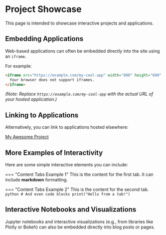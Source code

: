 # Project Showcase

This page is intended to showcase interactive projects and applications.

## Embedding Applications

Web-based applications can often be embedded directly into the site using an `iframe`.

For example:
```html
<iframe src="https://example.com/my-cool-app" width="800" height="600" style="border:1px solid black;">
  Your browser does not support iframes.
</iframe>
```
*(Note: Replace `https://example.com/my-cool-app` with the actual URL of your hosted application.)*

## Linking to Applications

Alternatively, you can link to applications hosted elsewhere:

[My Awesome Project](https://my-awesome-project-url.com)

## More Examples of Interactivity

Here are some simple interactive elements you can include:

=== "Content Tabs Example 1"
    This is the content for the first tab.
    It can include **markdown** formatting.

=== "Content Tabs Example 2"
    This is the content for the second tab.
    ```python
    # And even code blocks
    print("Hello from a tab!")
    ```

## Interactive Notebooks and Visualizations

Jupyter notebooks and interactive visualizations (e.g., from libraries like Plotly or Bokeh) can also be embedded directly into blog posts or pages.
